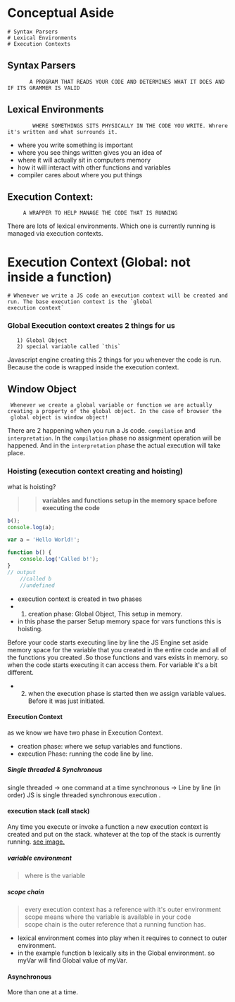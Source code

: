 # Conceptual Aside
    # Syntax Parsers
    # Lexical Environments
    # Execution Contexts

## Syntax Parsers
           A PROGRAM THAT READS YOUR CODE AND DETERMINES WHAT IT DOES AND IF ITS GRAMMER IS VALID
## Lexical Environments
            WHERE SOMETHINGS SITS PHYSICALLY IN THE CODE YOU WRITE. Whrere it's written and what surrounds it.
   
+ where you write something is important
+ where you see things written gives you an idea of 
+ where it will actually sit in computers memory 
+ how it will interact with other functions and variables 
+ compiler cares about where you put things

## Execution Context:
         A WRAPPER TO HELP MANAGE THE CODE THAT IS RUNNING

There are lots of lexical environments. Which one is currently running is managed via execution contexts. 

# Execution Context (Global: not inside a function)
    # Whenever we write a JS code an execution context will be created and run. The base execution context is the `global
    execution context`
    
### Global Execution context creates 2 things for us
       1) Global Object
       2) special variable called `this`
       
 Javascript engine creating this 2 things for you whenever the code is run. Because the code is wrapped inside the execution
 context.
 
 ## Window Object
     Whenever we create a global variable or function we are actually creating a property of the global object. In the case of browser the
     global object is window object!

There are 2 happening when you run a Js code. `compilation` and `interpretation`. In the `compilation` phase no assignment 
operation will be happened. And in the `interpretation` phase the actual execution will take place.

### Hoisting (execution context creating and hoisting)
what is hoisting? 

>>**variables and functions setup in the memory space before executing the code**
```js
b();
console.log(a);

var a = 'Hello World!';

function b() {
    console.log('Called b!');
}
// output  
    //called b
    //undefined

```              
             

+ execution context is created in two phases
+ 1. creation phase: Global Object, This setup in memory.
+ in this phase the parser Setup memory space for vars functions this is hoisting.

Before your code starts executing line by line the JS Engine set aside memory space for the variable that you created in the entire code and all of the functions you created .So those functions and vars exists in memory.  so when the code starts executing it can access them. 
For variable it's a bit different. 

+ 2. when the execution phase is started then we assign variable values. Before it was just initiated.


#### Execution Context
as we know we have two phase in Execution Context.

+ creation phase: where we  setup variables and functions.
+ execution Phase: running the code line by line.

##### Single threaded & Synchronous 
single threaded -> one command at a time
synchronous -> Line by line (in order)
JS is single threaded synchronous execution .

#### execution stack (call stack)

Any time you execute or invoke a function a new execution context is created and put on the stack. whatever at the top of the stack is currently running.
[see image.](<https://gist.githubusercontent.com/shafayeatsumit/0e9251bbddefc3390ff88456d197ccdd/raw/6a698e26c404e72403f269a23c29aed2fe374430/h)%2520context.png>)

##### variable environment 
>where is the variable
##### scope chain
>every execution context has a reference with it's outer environment \
>scope means where the variable is available in your code \
>scope chain is the outer reference that a running function has.
>
+ lexical environment comes into play when it requires to connect to outer environment. 
+ in the example function b lexically sits in the Global environment. so myVar will find Global value of myVar.


#### Asynchronous 
More than one at a time.

